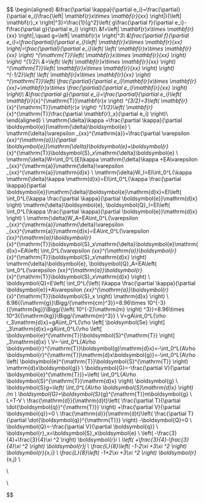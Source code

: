$$
\begin{aligned}
	&\frac{\partial \kappa}{\partial e_i}=\frac{\partial}{\partial e_i}\frac{\left| \mathbf{r}_x\times \mathbf{r}_{xx} \right|}{\left| \mathbf{r}_x \right|^3}=\frac{1}{g^2}\left( g\frac{\partial f}{\partial e_i}-f\frac{\partial g}{\partial e_i} \right)\\
	&f=\left| \mathbf{r}_x\times \mathbf{r}_{xx} \right|,\quad g=\left| \mathbf{r}_x \right|^3\\
	&\frac{\partial f}{\partial e_i}=\frac{\partial}{\partial e_i}\left| \mathbf{r}_x\times \mathbf{r}_{xx} \right|=\frac{\partial}{\partial e_i}\left( \left( \mathbf{r}_x\times \mathbf{r}_{xx} \right) ^{\mathrm{T}}\left( \mathbf{r}_x\times \mathbf{r}_{xx} \right) \right) ^{1/2}\\
	&=\left( \left( \mathbf{r}_x\times \mathbf{r}_{xx} \right) ^{\mathrm{T}}\left( \mathbf{r}_x\times \mathbf{r}_{xx} \right) \right) ^{-1/2}\left( \left( \mathbf{r}_x\times \mathbf{r}_{xx} \right) ^{\mathrm{T}}\left( \frac{\partial}{\partial e_i}\mathbf{r}_x\times \mathbf{r}_{xx}+\mathbf{r}_x\times \frac{\partial}{\partial e_i}\mathbf{r}_{xx} \right) \right)\\
	&\frac{\partial g}{\partial e_i}=\frac{\partial}{\partial e_i}\left( \mathbf{r}_{x}^{\mathrm{T}}\mathbf{r}_x \right) ^{3/2}=3\left( \mathbf{r}_{x}^{\mathrm{T}}\mathbf{r}_x \right) ^{1/2}\left( \mathbf{r}_{x}^{\mathrm{T}}\frac{\partial \mathbf{r}_x}{\partial e_i} \right)\\
\end{aligned}
\\
\mathrm{\delta}\kappa =\frac{\partial \kappa}{\partial \boldsymbol{e}}\mathrm{\delta}\boldsymbol{e}
\\
\mathrm{\delta}\varepsilon _{xx}^{\mathrm{a}}=\frac{\partial \varepsilon _{xx}^{\mathrm{a}}}{\partial \boldsymbol{e}}\mathrm{\delta}\boldsymbol{e}=\boldsymbol{r}_{x}^{\mathrm{T}}\boldsymbol{S}_x\mathrm{\delta}\boldsymbol{e}
\\
\mathrm{\delta}W=\int_0^L{EI\kappa \mathrm{\delta}\kappa +EA\varepsilon _{xx}^{\mathrm{a}}\mathrm{\delta}\varepsilon _{xx}^{\mathrm{a}}\mathrm{d}x}
\\
\mathrm{\delta}W_I=EI\int_0^L{\kappa \mathrm{\delta}\kappa \mathrm{d}x}=EI\int_0^L{\kappa \frac{\partial \kappa}{\partial \boldsymbol{e}}\mathrm{\delta}\boldsymbol{e}\mathrm{d}x}=EI\left( \int_0^L{\kappa \frac{\partial \kappa}{\partial \boldsymbol{e}}\mathrm{d}x} \right) \mathrm{\delta}\boldsymbol{e}, \boldsymbol{Q}_I=EI\left( \int_0^L{\kappa \frac{\partial \kappa}{\partial \boldsymbol{e}}\mathrm{d}x} \right) 
\\
\mathrm{\delta}W_A=EA\int_0^L{\varepsilon _{xx}^{\mathrm{a}}\mathrm{\delta}\varepsilon _{xx}^{\mathrm{a}}\mathrm{d}x}=EA\int_0^L{\varepsilon _{xx}^{\mathrm{a}}\boldsymbol{r}_{x}^{\mathrm{T}}\boldsymbol{S}_x\mathrm{\delta}\boldsymbol{e}\mathrm{d}x}=EA\left( \int_0^L{\varepsilon _{xx}^{\mathrm{a}}\boldsymbol{r}_{x}^{\mathrm{T}}\boldsymbol{S}_x\mathrm{d}x} \right) \mathrm{\delta}\boldsymbol{e}, \boldsymbol{Q}_A=EA\left( \int_0^L{\varepsilon _{xx}^{\mathrm{a}}\boldsymbol{r}_{x}^{\mathrm{T}}\boldsymbol{S}_x\mathrm{d}x} \right) 
\\
\boldsymbol{Q}=E\left( \int_0^L{\left( I\kappa \frac{\partial \kappa}{\partial \boldsymbol{e}}+A\varepsilon _{xx}^{\mathrm{a}}\boldsymbol{r}_{x}^{\mathrm{T}}\boldsymbol{S}_x \right) \mathrm{d}x} \right) 
\\
8.96{{\mathrm{g}}\Bigg/{\mathrm{cm}^3}}=8.96\times 10^{-3}{{\mathrm{kg}}\Bigg/{\left( 10^{-2}\mathrm{m} \right) ^3}}=8.96\times 10^3{{\mathrm{kg}}\Bigg/{\mathrm{m}^3}}
\\
V=gA\int_0^L{\rho r_3\mathrm{d}x}=gA\int_0^L{\rho \left[ \boldsymbol{Se} \right] _3\mathrm{d}x}=gA\int_0^L{\rho \left[ \boldsymbol{e}^{\mathrm{T}}\boldsymbol{S}^{\mathrm{T}} \right] _3\mathrm{d}x}
\\
V=-\int_0^L{A\rho \boldsymbol{r}^{\mathrm{T}}\boldsymbol{g}\mathrm{d}x}=-\int_0^L{A\rho \boldsymbol{r}^{\mathrm{T}}\mathrm{d}x\boldsymbol{g}}=-\int_0^L{A\rho \left( \boldsymbol{e}^{\mathrm{T}}\boldsymbol{S}^{\mathrm{T}} \right) \mathrm{d}x\boldsymbol{g}}
\\
\boldsymbol{G}=-\frac{\partial V}{\partial \boldsymbol{e}^{\mathrm{T}}}=\left( \int_0^L{A\rho \boldsymbol{S}^{\mathrm{T}}\mathrm{d}x} \right) \boldsymbol{g}
\\
\boldsymbol{S}_g=\left( \int_0^L{A\rho \boldsymbol{S}\mathrm{d}x} \right) /m
\\
\boldsymbol{G}=\boldsymbol{S}_{g}^{\mathrm{T}}m\boldsymbol{g}
\\
L=T-V
\\
\frac{\mathrm{d}}{\mathrm{d}t}\left( \frac{\partial T}{\partial \dot{\boldsymbol{q}}^{\mathrm{T}}} \right) +\frac{\partial V}{\partial \boldsymbol{q}}=0
\\
\frac{\mathrm{d}}{\mathrm{d}t}\left( \frac{\partial T}{\partial \dot{\boldsymbol{q}}^{\mathrm{T}}} \right) -\boldsymbol{Q}=0
\\
\boldsymbol{Q}=-\frac{\partial V}{\partial \boldsymbol{q}}
\\
\boldsymbol{r}_x=\boldsymbol{S}_x\boldsymbol{e}
\\
\left( -\frac{3}{4}+\frac{3}{4}\xi ^2 \right) \boldsymbol{r}_i
\\
\left( +\frac{3}{4}-\frac{3}{4}\xi ^2 \right) \boldsymbol{r}_j
\\
\frac{L}{8}\left( -1-2\xi +3\xi ^2 \right) \boldsymbol{r}_{x,i}
\\
\frac{L}{8}\left( -1+2\xi +3\xi ^2 \right) \boldsymbol{r}_{x,j}
\\

\\

\\

$$

